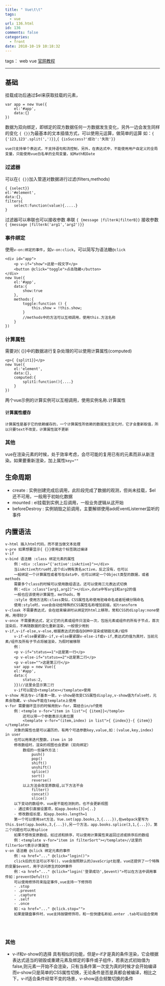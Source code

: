 ```yaml
---
title: " Vue\t\t"
tags:
  - vue
url: 136.html
id: 136
comments: false
categories:
  - front
date: 2018-10-19 10:18:32
---
```


tags： web vue [官网教程](https://cn.vuejs.org/v2/guide/)

* * *

基础
--

挂载成功后通过$el来获取挂载的元素，

    var app = new Vue({
        el:'#app',
        data:{}
    })
    

数据为双向绑定，即绑定的双方数据任何一方数据发生变化，另外一边会发生同样的变化 `{ {}}`为最基本的文本插值方式，可以使用元运算，做简单的运算 如：`{ {'123,123'.split(',')}}`,`{ {isSuccess?'成功':'失败'}}`

    vue只支持单个表达式，不支持语句和流控制，另外，在表达式中，不能使用用户自定义的全局变量，只能使用vue白名单的全局变量，如Math和Date
    

### 过滤器

可以在`{ {}}`加入管道对数据进行过滤(filters,methods)

    { {select}}
    el:'#element',
    data:{},
    filters{
        select:function(value){.....}
    }
    

过滤器可以串联也可以接收参数 串联 `{ {message |filterA|filterB}}` 接收参数 `{ {message |filterA('arg1','arg2')}}`

### 事件绑定

使用`v-on:绑定的事件`，如`v-on:click`，可以简写为语法糖`@click`

    <div id="app">
        <p v-if="show">这是一段文字</p>
        <button @click="toggle">点击隐藏</button>
    </div>
    new Vue({
        el:'#app',
        data:{
            show:true
        },
        methods:{
            toggle:function () {
                this.show = !this.show;
            }
            //methods中的方法可以互相调用，使用this.方法名称
        }
    })
    

### 计算属性

需要对{ {}}中的数据进行复杂处理的可以使用计算属性(computed)

    <p>{ {split1}}</p>
    new Vue({
        el:'element',
        data:{},
        computed:{
            split1:function(){....}
        }
    })
    

两个vue示例的计算实例可以互相调用，使用实例名称.计算属性

#### 计算属性缓存

    计算属性是基于它的依赖缓存的，一个计算属性所依赖的数据发生变化时，它才会重新取值，所以只要text不改变，计算属性就不更新
    

### 其他

vue在渲染元素的时候，处于效率考虑，会尽可能的复用已有的元素而非从新渲染。如果要重新渲染，加上属性`key=""`

生命周期
----

*   create : 实例创建完成后调用，此阶段完成了数据的观测，但尚未挂载，$el还不可用，一般用于初始化数据
*   mounted : el挂载到实例上后调用，一般业务逻辑从这开始
*   beforeDestroy : 实例销毁之前调用，主要解绑使用addEventListerner监听的事件

内置语法
----

    v-html 插入html代码，而不是当做文本处理
    v-pre 如果想要显示{ {}}使用这个标签跳过编译
    v-if 
    v-bind 语法糖 :class 绑定元素的属性
        例：<div :class="{'active':isActive}"></div>
        当isActive为true时,这个div拥有类名active，反之没有，也可以
        一般绑定一个计算属性或者写在data中，也可以绑定一个Object类型的数据，或者methods
        需要多个class的时候可以使用数组语法，还可以使用三元表达式切换
        例：<div :class"[arg1,arg2]"></div>,data中写arg1和arg2的值
        一般也应该使用计算属性，methods，等
        :style 使用方法和:class类似，CSS属性名称使用驼峰命名或者短横分隔命名
        使用:style时，vue会自动给特殊的CSS属性名称增加前缀，如transform
    v-cloak 不需要表达式，会在结束编译时从绑定的html上移除，常和CSS的display:none使用，用得较少
    v-once 不需要表达式，定义它的元素或组件只渲染一次，包括元素或组件的所有子节点，首次渲染后，不再随数据的变化重新渲染，一般很少用到
    v-if,v-if-else,v-else,根据表达式的值在DOM中渲染或销毁元素/组件
        v-if-else要紧跟v-if,v-else要紧跟v-else-if或v-if,表达式的值为真时，当前元素/组件及所有子节点将被渲染，为假时被移除
        例：
        <p v-if="status==1">这是第一行</p>
        <p v-else-if="status==2">这是第二行</p>
        <p v-else="">这是第三行</p>
        var app = new Vue({
        el:'#app',
        data:{
            status:2,
        }})//这里会显示第二行
        v-if可以配合<template></template>使用
    v-show 用法与v-if基本一致，v-show是改变CSS属性display,v-show值为false时，元素会隐藏，v-show不能在template上使用
    v-for 需要循环显示的时候用到v-for，需结合in/of使用
        例：<temple v-for="item in list">{ {item}}</temple>
            还可以带一个参数表示元素位置
            <template v-for="(item,index) in list">{ {index}}-{ {item}}</template>
        对象的属性也是可以遍历的，有两个可选参数key,value,如：(value,key,index) in user
        也可以用来迭代整数，item in 10
        修改数组时，渲染的视图也会更新（双向绑定）
            数组的一些操作方法：
                push()
                pop()
                shift()
                unshift()
                splice()
                sort()
                reverse()
            以上方法会改变原数组,以下方法不会
                filter()
                concat()
                slice()
        以下变动的数组中，vue是不能检测到的，也不会更新视图
        - 通过索引直接设置项，如app.books[3]={..}
        - 修改数组长度，如app.books.length=1
        第一个可以使用set方法，Vue.set(app.books,3,{....}),在webpack里写为this.$set(app.books,3,{...}),另一个方法，app.books.splice(3,1,{...})，第二个问题也可以用splice
        如果不想改变原数组，如过滤和排序，可以使用计算属性来返回过滤或排序后的数组
        例：<template v-for="item in filterSort"></template>//这里的filterSort表示计算属性
    v-on 语法糖 @click 绑定元素的事件
        例：<a href="..." @click="login()">
        click后的方法可以不写()，vue会按照默认的JavaScript处理，vue还提供了一个特殊的变量$event，用于访问原生的DOM事件
        例：<a href="..." @click="login('登录成功',$event)">可以在方法中调用事件如：preventDefult()
        可以使用修饰符来指定事件,vue支持一下修饰符
        - .stop
        - .prevent
        - .capture
        - .self
        - .once
        如：<a href="..." @click.stop="">
        如果是键盘事件时，vue支持按键修饰符，和一些快捷名称如.enter .tab可以组合使用
    

​  
​

### 其他

*   v-if和v-show的选择 具有相似的功能，但是v-if才是真的条件渲染，它会根据表达式适当的销毁或重建元素及绑定的事件或子组件，若表达式初始值为false,则元素一开始不会渲染，只有当条件第一次变为真的时候才会开始编译 而v-show只是简单的CSS属性切换，无论条件是否是真都会被编译，相比之下，v-if适合条件经常不变的场景，v-show适合频繁切换的条件
    
    ​